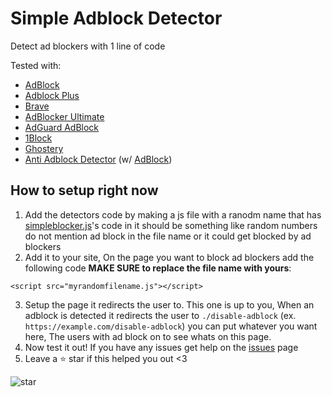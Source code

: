 # Simple Adblock Detector
Detect ad blockers with 1 line of code

Tested with:
- [AdBlock](https://chromewebstore.google.com/detail/gighmmpiobklfepjocnamgkkbiglidom)
- [Adblock Plus](https://chromewebstore.google.com/detail/adblock-plus-free-ad-bloc/cfhdojbkjhnklbpkdaibdccddilifddb)
- [Brave](https://brave.com/learn/category/ad-blocker/)
- [AdBlocker Ultimate](https://chromewebstore.google.com/detail/adblocker-ultimate/ohahllgiabjaoigichmmfljhkcfikeof)
- [AdGuard AdBlock](https://chromewebstore.google.com/detail/adguard-adblocker/bgnkhhnnamicmpeenaelnjfhikgbkllg)
- [1Block](https://chromewebstore.google.com/detail/adblock-1block/jajikjbellknnfcomfjjinfjokihcfoi)
- [Ghostery](https://chromewebstore.google.com/detail/ghostery-tracker-ad-block/mlomiejdfkolichcflejclcbmpeaniij)
- [Anti Adblock Detector](https://chromewebstore.google.com/detail/anti-adblock-detector/kjhdffcfinhkdfbbhjlfoadcdfgihmlp) (w/ [AdBlock](https://chromewebstore.google.com/detail/adblock-%E2%80%94-best-ad-blocker/gighmmpiobklfepjocnamgkkbiglidom))

## How to setup right now
1. Add the detectors code by making a js file with a ranodm name that has [simpleblocker.js](https://github.com/OddDevelopment/Simple-Adblock-Detector/blob/main/simpleblocker.js)'s code in it should be something like random numbers do not mention ad block in the file name or it could get blocked by ad blockers
2. Add it to your site, On the page you want to block ad blockers add the following code **MAKE SURE to replace the file name with yours**:

```
<script src="myrandomfilename.js"></script>
```

3. Setup the page it redirects the user to. This one is up to you, When an adblock is detected it redirects the user to `./disable-adblock` (ex. `https://example.com/disable-adblock`) you can put whatever you want here, The users with ad block on to see whats on this page.
4. Now test it out! If you have any issues get help on the [issues](https://github.com/OddDevelopment/Simple-Adblock-Detector/issues) page
5. Leave a ⭐ star if this helped you out <3

![star](https://github.com/OddDevelopment/Simple-Adblock-Detector/assets/135460135/4f613e15-23a2-4099-99b6-55e9a0cce3f8)
